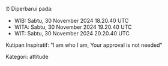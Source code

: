 ⏰ Diperbarui pada:
- WIB: Sabtu, 30 November 2024 18.20.40 UTC
- WITA: Sabtu, 30 November 2024 19.20.40 UTC
- WIT: Sabtu, 30 November 2024 20.20.40 UTC

Kutipan Inspiratif:
"I am who I am, Your approval is not needed"


Kategori: attitude

